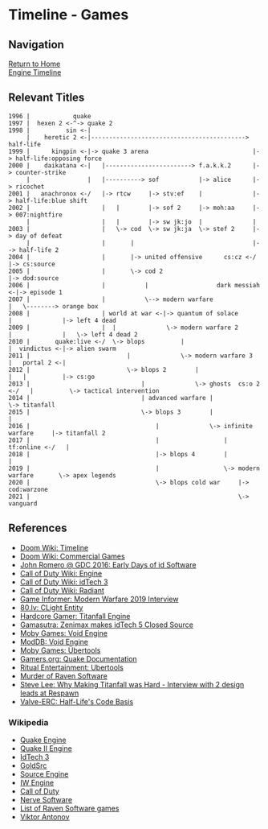 # Timeline - Games

## Navigation

[Return to Home](../index.md)  
[Engine Timeline](./engines.md)


## Relevant Titles

```
1996 |            quake
1997 |  hexen 2 <-^-> quake 2
1998 |          sin <-|
     |    heretic 2 <-|-------------------------------------------> half-life
1999 |      kingpin <-|-> quake 3 arena                             |-> half-life:opposing force
2000 |    daikatana <-|   |------------------------> f.a.k.k.2      |-> counter-strike
     |                |   |----------> sof           |-> alice      |-> ricochet
2001 |   anachronox <-/   |-> rtcw     |-> stv:ef    |              |-> half-life:blue shift
2002 |                    |   |        |-> sof 2     |-> moh:aa     |-> 007:nightfire
     |                    |   |        |-> sw jk:jo  |              |
2003 |                    |   \-> cod  \-> sw jk:ja  \-> stef 2     |-> day of defeat
     |                    |       |                                 |--> half-life 2
2004 |                    |       |-> united offensive      cs:cz <-/    |-> cs:source
2005 |                    |       \-> cod 2                              |-> dod:source
2006 |                    |           |                   dark messiah <-|-> episode 1
2007 |                    |           \--> modern warfare                |   \--------> orange box
2008 |                    | world at war <-|-> quantum of solace         |              |-> left 4 dead
2009 |                    |  |              \-> modern warfare 2         |              |   \-> left 4 dead 2
2010 |       quake:live <-/  \-> blops          |                        |  vindictus <-|-> alien swarm
2011 |                           |              \-> modern warfare 3     |   portal 2 <-|
2012 |                           \-> blops 2        |                    |   |          |-> cs:go
2013 |                               |              \-> ghosts  cs:o 2 <-/   |          \-> tactical intervention
2014 |                               | advanced warfare |                    \-> titanfall
2015 |                               \-> blops 3        |                        |
2016 |                                   |              \-> infinite warfare     |-> titanfall 2
2017 |                                   |                  |        tf:online <-/   |
2018 |                                   |-> blops 4        |                        |
2019 |                                   |                  \-> modern warfare       \-> apex legends
2020 |                                   \-> blops cold war     |-> cod:warzone
2021 |                                                          \-> vanguard
```


## References

 - [Doom Wiki: Timeline](https://doomwiki.org/wiki/Timeline)
 - [Doom Wiki: Commercial Games](https://doomwiki.org/wiki/Commercial_games)
 - [John Romero @ GDC 2016: Early Days of id Software](https://www.gdcvault.com/play/1023765/The-Early-Days-of-id)
 - [Call of Duty Wiki: Engine](https://callofduty.fandom.com/wiki/Game_Engine)
 - [Call of Duty Wiki: idTech 3](https://callofduty.fandom.com/wiki/Id_Tech_3)
 - [Call of Duty Wiki: Radiant](https://callofduty.fandom.com/wiki/Radiant)
 - [Game Informer: Modern Warfare 2019 Interview](https://www.gameinformer.com/2019/08/26/the-impressive-new-tech-behind-call-of-duty-modern-warfare)
 - [80.lv: CLight Entity](https://80.lv/articles/valve-reused-the-code-for-flickering-lights-in-alyx-22-years-later/)
 - [Hardcore Gamer: Titanfall Engine](https://hardcoregamer.com/features/interviews/e3-2016-respawn-talks-content-variety-reworked-engine-in-titanfall-2/212196/)
 - [Gamasutra: Zenimax makes idTech 5 Closed Source](https://www.gamasutra.com/view/news/29886/id_Tech_5_Rage_Engine_No_Longer_Up_For_External_Licensing.php)
 - [Moby Games: Void Engine](https://www.mobygames.com/game-group/3d-engine-void-engine)
 - [ModDB: Void Engine](https://www.moddb.com/engines/void-engine)
 - [Moby Games: Übertools](https://www.mobygames.com/game-group/3d-engine-id-tech-3-with-bertools)
 - [Gamers.org: Quake Documentation](https://www.gamers.org/dEngine/quake/)
 - [Ritual Entertainment: Ubertools](http://ritualistic.chrissstrahl.de/games/ef2/gdkdocs/)
 - [Murder of Raven Software](https://steemit.com/gaming/@vladalexan/the-murder-of-raven-software)
 - [Steve Lee: Why Making Titanfall was Hard - Interview with 2 design leads at Respawn](https://youtu.be/ZT9yVUDDUJg?t=560)
 - [Valve-ERC: Half-Life's Code Basis](http://web.archive.org/web/20080228162611/http://collective.valve-erc.com/index.php?doc=1028244478-62628500)

### Wikipedia
 - [Quake Engine](https://en.wikipedia.org/wiki/Quake_engine#Games_using_the_Quake_engine)
 - [Quake II Engine](https://en.wikipedia.org/wiki/Quake_II_engine#Games_using_the_Quake_II_engine)
 - [IdTech 3](https://en.wikipedia.org/wiki/Id_Tech_3#Games_using_the_engine)
 - [GoldSrc](https://en.wikipedia.org/wiki/GoldSrc)
 - [Source Engine](https://en.wikipedia.org/wiki/Source_(game_engine)#Games_using_Source)
 - [IW Engine](https://en.wikipedia.org/wiki/IW_(game_engine)#Games_using_IW_engine)
 - [Call of Duty](https://en.wikipedia.org/wiki/Call_of_Duty)
 - [Nerve Software](https://en.wikipedia.org/wiki/Nerve_Software)
 - [List of Raven Software games](https://en.wikipedia.org/wiki/List_of_Raven_Software_games)
 - [Viktor Antonov](https://en.wikipedia.org/wiki/Viktor_Antonov_(art_director))
